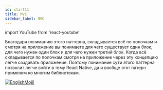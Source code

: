 ```yaml
---
id: start11
title: MVC
sidebar_label: MVC
---
```


import YouTube from 'react-youtube'

Благодаря пониманию этого паттерна, складывается всё по полочкам и смотря на приложение вы понимаете для чего существует один блок, для чего нужен один блок и для чего нужен третий блок. Когда всё складывается по полочкам смотря на приложение через эту концепцию легче создавать приложение. Поэтому понимание сути этого паттерна позволит легче войти в тему React Native, да и вообще этот патерн применим ко многим библиотекам.

<YouTube videoId='PQV4J-pOHPw' />

[![EnglishMoji!](/img/logo/NeuroCoder.png)](https://vk.com/neurocoder)
